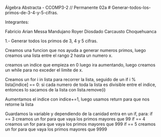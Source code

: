 
Álgebra Abstracta - CCOMP3-2 // Permanente 02a
﻿# Generar-todos-los-primos-de-3-4-y-5-cifras.
 
Integrantes:

Fabricio Arian Messa Mandujano
Royer Diosdado Carcausto Choquehuanca


1.- Generar todos los primos de 3, 4 y 5 cifras.

Creamos una funcion que nos ayuda a generar numeros primos, luego creamos una lista entre el rango 2 hasta un numero x.

creamos un indice que empieza en 0 luego ira aumentando, luego creamos un while para no exceder el limite de x.

Creamos un for i in lista para recorrer la lista, seguido de un if i % lista[indice] == 0: si cada numero de toda la lista es divisible entre el indice,
entonces lo sacamos de la lista con lista.remove(i)

Aumentamos el indice con indice+=1, luego usamos return para que nos retorne la lista
    
Guardamos la variable y dependiendo de la canidad entra en un if, para:
if == 3 creamos un for para que vaya los primos mayores que 99
if == 4 creamos un for para que vaya los primos mayores que 999
if == 5 creamos un for para que vaya los primos mayores que 9999
